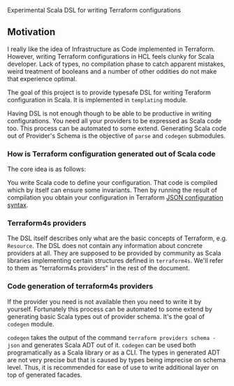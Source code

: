 Experimental Scala DSL for writing Terraform configurations

## Motivation

I really like the idea of Infrastructure as Code implemented in Terraform. However, writing Terraform configurations in
 HCL feels clunky for Scala developer. Lack of types, no compilation phase to catch apparent mistakes, weird treatment 
 of booleans and a number of other oddities do not make that experience optimal.

The goal of this project is to provide typesafe DSL for writing Teraform configuration in Scala. It is implemented in 
`templating` module.

Having DSL is not enough though to be able to be productive in writing configurations. You need all your providers to be
 expressed as Scala code too. This process can be automated to some extend. Generating Scala code out of Provider's 
 Schema is the objective of `parse` and `codegen` submodules.

### How is Terraform configuration generated out of Scala code

The core idea is as follows:

You write Scala code to define your configuration. That code is compiled which by itself can ensure some invariants. 
Then by running the result of compilation you obtain your configuration in Terraform 
[JSON configuration syntax](https://www.terraform.io/docs/configuration/syntax-json.html).

### Terraform4s providers

The DSL itself describes only what are the basic concepts of Terraform, e.g. `Resource`. The DSL does not contain any 
information about concrete providers at all. They are supposed to be provided by community as Scala libraries 
implementing certain structures defined in `terraform4s`. We'll refer to them as "terraform4s providers" in the rest of
the document.

### Code generation of terraform4s providers

If the provider you need is not available then you need to write it by yourself. Fortunately this process can be 
automated to some extend by generating basic Scala types out of provider schema. It's the goal of `codegen` module.

`codegen` takes the output of the command `terraform providers schema -json` and generates Scala ADT out of it. 
`codegen` can be used both programatically as a Scala library or as a CLI. The types in generated ADT are not very 
precise but that is caused by types being imprecise on schema level. Thus, it is recommended for ease of use to write 
additional layer on top of generated facades.
